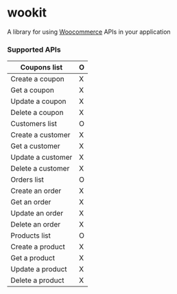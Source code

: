 # wookit
A library for using [Woocommerce](https://woocommerce.github.io/woocommerce-rest-api-docs/) APIs in your application


### Supported APIs

| Coupons list      | O |
|-------------------|---|
| Create a coupon   | X |
| Get a coupon      | X |
| Update a coupon   | X |
| Delete a coupon   | X |
| Customers list    | O |
| Create a customer | X |
| Get a customer    | X |
| Update a customer | X |
| Delete a customer | X |
| Orders list       | O |
| Create an order   | X |
| Get an order      | X |
| Update an order   | X |
| Delete an order   | X |
| Products list     | O |
| Create a product  | X |
| Get a product     | X |
| Update a product  | X |
| Delete a product  | X |